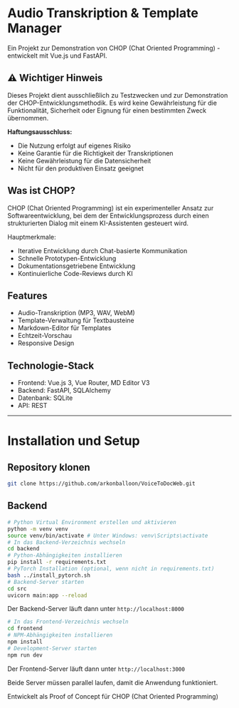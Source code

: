 # Audio Transkription & Template Manager

Ein Projekt zur Demonstration von CHOP (Chat Oriented Programming) - entwickelt mit Vue.js und FastAPI.

## ⚠️ Wichtiger Hinweis

Dieses Projekt dient ausschließlich zu Testzwecken und zur Demonstration der CHOP-Entwicklungsmethodik. Es wird keine Gewährleistung für die Funktionalität, Sicherheit oder Eignung für einen bestimmten Zweck übernommen.

**Haftungsausschluss:**
- Die Nutzung erfolgt auf eigenes Risiko
- Keine Garantie für die Richtigkeit der Transkriptionen
- Keine Gewährleistung für die Datensicherheit
- Nicht für den produktiven Einsatz geeignet

## Was ist CHOP?

CHOP (Chat Oriented Programming) ist ein experimenteller Ansatz zur Softwareentwicklung, bei dem der Entwicklungsprozess durch einen strukturierten Dialog mit einem KI-Assistenten gesteuert wird. 

Hauptmerkmale:
- Iterative Entwicklung durch Chat-basierte Kommunikation
- Schnelle Prototypen-Entwicklung
- Dokumentationsgetriebene Entwicklung
- Kontinuierliche Code-Reviews durch KI

## Features

- Audio-Transkription (MP3, WAV, WebM)
- Template-Verwaltung für Textbausteine
- Markdown-Editor für Templates
- Echtzeit-Vorschau
- Responsive Design

## Technologie-Stack

- Frontend: Vue.js 3, Vue Router, MD Editor V3
- Backend: FastAPI, SQLAlchemy
- Datenbank: SQLite
- API: REST

---

# Installation und Setup

## Repository klonen

```bash
git clone https://github.com/arkonballoon/VoiceToDocWeb.git
```

## Backend
```bash
# Python Virtual Environment erstellen und aktivieren
python -m venv venv
source venv/bin/activate # Unter Windows: venv\Scripts\activate
# In das Backend-Verzeichnis wechseln
cd backend
# Python-Abhängigkeiten installieren
pip install -r requirements.txt
# PyTorch Installation (optional, wenn nicht in requirements.txt)
bash ../install_pytorch.sh
# Backend-Server starten
cd src
uvicorn main:app --reload
```

Der Backend-Server läuft dann unter `http://localhost:8000`

```bash
# In das Frontend-Verzeichnis wechseln
cd frontend
# NPM-Abhängigkeiten installieren
npm install
# Development-Server starten
npm run dev
```
Der Frontend-Server läuft dann unter `http://localhost:3000`

Beide Server müssen parallel laufen, damit die Anwendung funktioniert. 

Entwickelt als Proof of Concept für CHOP (Chat Oriented Programming)

